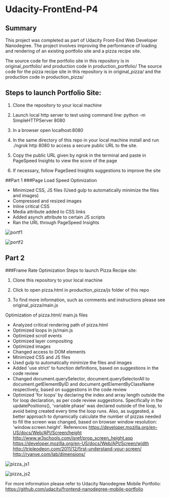 # Udacity-FrontEnd-P4
## Summary

This project was completed as part of Udacity Front-End Web Developer Nanodegree. The project involves improving the performance of loading and rendering of an existing portfolio site and a pizza recipe site. 

The source code for the portfolio site in this repository is in original_portfolio/ and production code in production_portfolio/
The source code for the pizza recipe site in this repository is in original_pizza/ and the production code in production_pizza/

## Steps to launch Portfolio Site: 
1. Clone the repository to your local machine

2. Launch local http server to test using command line: python -m SimpleHTTPServer 8080

3. In a browser open localhost:8080
 
4. In the same directory of this repo in your local machine install and run ./ngrok http 8080 to access a secure public URL to the site.
 
5. Copy the public URL given by ngrok in the terminal and paste in PageSpeed Insights to view the score of the page

6. If necessary, follow PageSeed Insights suggestions to improve the site


##Part 1
###Page Load Speed Optimization
- Minimized CSS, JS files (Used gulp to automatically minimize the files and images)
- Compressed and resized images
- Inline critical CSS
- Media attribute added to CSS links
- Added asynch attribute to certain JS scripts
- Ran the URL through PageSpeed Insights

![portf1](https://cloud.githubusercontent.com/assets/10465533/11296403/369fddcc-8f72-11e5-991e-75cae00481b9.png)

![portf2](https://cloud.githubusercontent.com/assets/10465533/11296405/37df6d1a-8f72-11e5-91f5-6c35b4abeb3c.png)



## Part 2
###Frame Rate Optimization
Steps to launch Pizza Recipe site: 

1. Clone this repository to your local machine

2. Click to open pizza.html in production_pizza/js folder of this repo

3. To find more information, such as comments and instructions please see original_pizza/main.js

Optimization of pizza.html/ main.js files
- Analyzed critical rendering path of pizza.html
- Optimized loops in js/main.js
- Optimized scroll events
- Optimized layer compositing
- Optimized images
- Changed access to DOM elements
- Minimized CSS and JS files
- Used gulp to automatically minimize the files and images
- Added 'use strict' to function definitions, based on suggestions in the code review
- Changed document.querySelector, document.querySelectorAll to document.getElementByID and document.getElementByClassName respectively, based on suggestions in the code review
- Optimized 'for loops' by declaring the index and array length outside the for loop declaration, as per code review suggestions. Specifically in the updatePositions(), 'variable phase' was declared outside of the loop, to avoid being created every time the loop runs. Also, as suggested, a better approach to dynamically calculate the number of pizzas needed to fill the screen was changed, based on browser window resolution: 'window.screen.height'.
References
https://developer.mozilla.org/en-US/docs/Web/API/Screen/height
http://www.w3schools.com/jsref/prop_screen_height.asp
https://developer.mozilla.org/en-US/docs/Web/API/Screen/width
http://tripleodeon.com/2011/12/first-understand-your-screen/
http://ryanve.com/lab/dimensions/ 


![pizza_js1](https://cloud.githubusercontent.com/assets/10465533/11296401/34017e72-8f72-11e5-8cef-24e6fb34b44f.png)

![pizza_js2](https://cloud.githubusercontent.com/assets/10465533/11296402/3519fb72-8f72-11e5-8bdd-bf9c403a5fd2.png)

For more information please refer to Udacity Nanodegree Mobile Portfolio: https://github.com/udacity/frontend-nanodegree-mobile-portfolio
